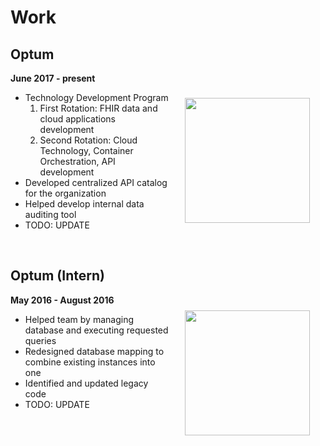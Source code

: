 # Work

## Optum
**June 2017 - present**
<img style="float:right; width:200px; padding:40px 25px" src="https://pbs.twimg.com/profile_images/859143746520219648/7r3yBj4z_400x400.jpg">

* Technology Development Program
    1. First Rotation: FHIR data and cloud applications development
    2. Second Rotation: Cloud Technology, Container Orchestration, API development
* Developed centralized API catalog for the organization
* Helped develop internal data auditing tool
* TODO: UPDATE

<br/>

## Optum (Intern)
**May 2016 - August 2016**
<img style="float:right; width:200px;  padding:25px" src="https://pbs.twimg.com/profile_images/859143746520219648/7r3yBj4z_400x400.jpg">

* Helped team by managing database and executing requested queries
* Redesigned database mapping to combine existing instances into one
* Identified and updated legacy code
* TODO: UPDATE

<br/>
